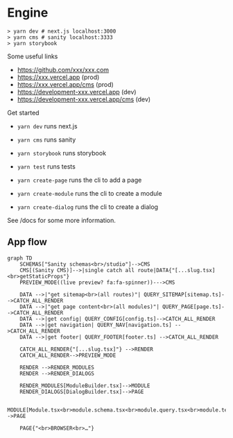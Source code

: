 # Engine

```
> yarn dev # next.js localhost:3000
> yarn cms # sanity localhost:3333
> yarn storybook
```

Some useful links

- https://github.com/xxx/xxx.com
- https://xxx.vercel.app (prod)
- https://xxx.vercel.app/cms (prod)
- https://development-xxx.vercel.app (dev)
- https://development-xxx.vercel.app/cms (dev)

Get started

- `yarn dev` runs next.js
- `yarn cms` runs sanity
- `yarn storybook` runs storybook
- `yarn test` runs tests

- `yarn create-page` runs the cli to add a page
- `yarn create-module` runs the cli to create a module
- `yarn create-dialog` runs the cli to create a dialog

See /docs for some more information.

## App flow

```mermaid
graph TD
    SCHEMAS["Sanity schemas<br>/studio"]-->CMS
    CMS[(Sanity CMS)]-->|single catch all route|DATA{"[...slug.tsx] <br>getStaticProps"}
    PREVIEW_MODE((live preview? fa:fa-spinner))--->CMS

    DATA -->|"get sitemap<br>(all routes)"| QUERY_SITEMAP[sitemap.ts]-->CATCH_ALL_RENDER
    DATA -->|"get page content<br>(all modules)"| QUERY_PAGE[page.ts]-->CATCH_ALL_RENDER
    DATA -->|get config| QUERY_CONFIG[config.ts]-->CATCH_ALL_RENDER
    DATA -->|get navigation| QUERY_NAV[navigation.ts] -->CATCH_ALL_RENDER
    DATA -->|get footer| QUERY_FOOTER[footer.ts] -->CATCH_ALL_RENDER

    CATCH_ALL_RENDER{"[...slug.tsx]"} -->RENDER
    CATCH_ALL_RENDER-->PREVIEW_MODE

    RENDER -->RENDER_MODULES
    RENDER -->RENDER_DIALOGS

    RENDER_MODULES[ModuleBuilder.tsx]-->MODULE
    RENDER_DIALOGS[DialogBuilder.tsx]-->PAGE

    MODULE[Module.tsx<br>module.schema.tsx<br>module.query.tsx<br>module.test.tsx<br>module.stories.tsx<br>module.options.ts]-->PAGE

    PAGE{"<br>BROWSER<br>…"}
```
